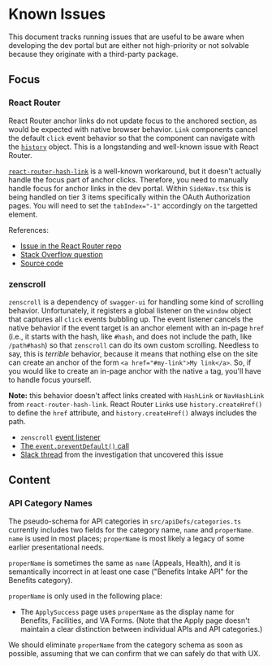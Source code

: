 # Known Issues

This document tracks running issues that are useful to be aware when developing the dev portal but are either not high-priority or not solvable because they originate with a third-party package.

## Focus

### React Router

React Router anchor links do not update focus to the anchored section, as would be expected with native browser behavior. `Link` components cancel the default `click` event behavior so that the component can navigate with the [`history`](https://github.com/ReactTraining/history) object. This is a longstanding and well-known issue with React Router.

[`react-router-hash-link`](https://github.com/rafrex/react-router-hash-link) is a well-known workaround, but it doesn't actually handle the focus part of anchor clicks. Therefore, you need to manually handle focus for anchor links in the dev portal. Within `SideNav.tsx` this is being handled on tier 3 items specifically within the OAuth Authorization pages. You will need to set the `tabIndex="-1"` accordingly on the targetted element.

References:

- [Issue in the React Router repo](https://github.com/ReactTraining/react-router/issues/394#issuecomment-220221604)
- [Stack Overflow question](https://stackoverflow.com/questions/48223566/using-anchor-tags-in-react-router-4)
- [Source code](https://github.com/ReactTraining/react-router/blob/master/packages/react-router-dom/modules/Link.js#L49)

### zenscroll

`zenscroll` is a dependency of `swagger-ui` for handling some kind of scrolling behavior. Unfortunately, it registers a global listener on the `window` object that captures all `click` events bubbling up. The event listener cancels the native behavior if the event target is an anchor element with an in-page `href` (i.e., it starts with the hash, like `#hash`, and does not include the path, like `/path#hash`) so that `zenscroll` can do its own custom scrolling. Needless to say, this is _terrible_ behavior, because it means that nothing else on the site can create an anchor of the form `<a href="#my-link">My link</a>`. So, if you would like to create an in-page anchor with the native `a` tag, you'll have to handle focus yourself.

**Note:** this behavior doesn't affect links created with `HashLink` or `NavHashLink` from `react-router-hash-link`. React Router `Link`s use `history.createHref()` to define the `href` attribute, and `history.createHref()` always includes the path.

- `zenscroll` [event listener](https://github.com/zengabor/zenscroll/blob/dist/zenscroll.js#L305)
- [The `event.preventDefault()` call](https://github.com/zengabor/zenscroll/blob/dist/zenscroll.js#L336)
- [Slack thread](https://lighthouseva.slack.com/archives/CSZN6V1CH/p1591980406369000) from the investigation that uncovered this issue

## Content

### API Category Names

The pseudo-schema for API categories in `src/apiDefs/categories.ts` currently includes two fields for the category name, `name` and `properName`. `name` is used in most places; `properName` is most likely a legacy of some earlier presentational needs.

`properName` is sometimes the same as `name` (Appeals, Health), and it is semantically incorrect in at least one case ("Benefits Intake API" for the Benefits category).

`properName` is only used in the following place:

- The `ApplySuccess` page uses `properName` as the display name for Benefits, Facilities, and VA Forms. (Note that the Apply page doesn't maintain a clear distinction between individual APIs and API categories.)

We should eliminate `properName` from the category schema as soon as possible, assuming that we can confirm that we can safely do that with UX.
